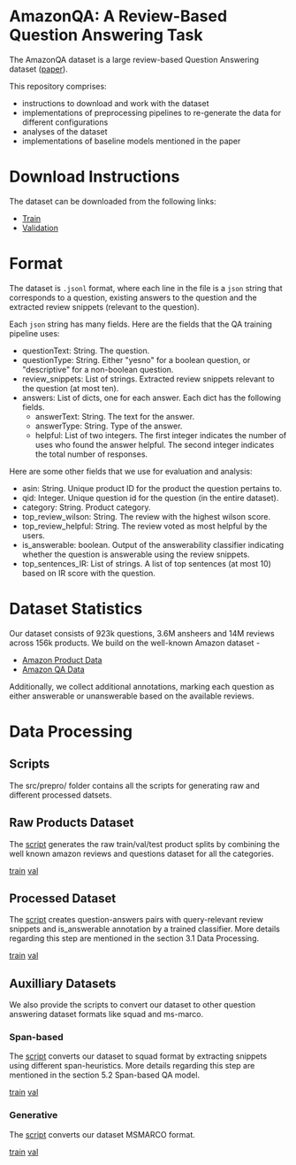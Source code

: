 # AmazonQA: A Review-Based Question Answering Task
The AmazonQA dataset is a large review-based Question Answering dataset ([paper](http://paper)). 
 
This repository comprises:
* instructions to download and work with the dataset
* implementations of preprocessing pipelines to re-generate the data for different configurations
* analyses of the dataset
* implementations of baseline models mentioned in the paper
 
# Download Instructions
The dataset can be downloaded from the following links:
* [Train](https://amazon-qa.s3-us-west-2.amazonaws.com/train-qar.jsonl)
* [Validation](https://amazon-qa.s3-us-west-2.amazonaws.com/val-qar.jsonl)
 
# Format
The dataset is `.jsonl` format, where each line in the file is a `json` string that corresponds to a question, existing answers to the question and the extracted review snippets (relevant to the question).

Each `json` string has many fields. Here are the fields that the QA training pipeline uses:

* questionText: String. The question.
* questionType: String. Either "yesno" for a boolean question, or "descriptive" for a non-boolean question.
* review_snippets: List of strings. Extracted review snippets relevant to the question (at most ten). 
* answers: List of dicts, one for each answer. Each dict has the following fields. 
  * answerText: String. The text for the answer.
  * answerType: String. Type of the answer.
  * helpful: List of two integers. The first integer indicates the number of uses who found the answer helpful. The second integer indicates the total number of responses.

Here are some other fields that we use for evaluation and analysis:
* asin: String. Unique product ID for the product the question pertains to.
* qid: Integer. Unique question id for the question (in the entire dataset).
* category: String. Product category.
* top_review_wilson: String. The review with the highest wilson score.
* top_review_helpful: String. The review voted as most helpful by the users.
* is_answerable: boolean. Output of the answerability classifier indicating whether the question is answerable using the review snippets. 
* top_sentences_IR: List of strings. A list of top sentences (at most 10) based on IR score with the question. 
 
# Dataset Statistics
Our dataset consists of 923k questions, 3.6M ansheers and 14M reviews across 156k products. 
We build on the well-known Amazon dataset -  
* [Amazon Product Data](http://jmcauley.ucsd.edu/data/amazon/)
* [Amazon QA Data](http://jmcauley.ucsd.edu/data/amazon/qa/)
 
Additionally, we collect additional annotations, marking each question as either answerable or unanswerable based on the available reviews.
 
# Data Processing
 
## Scripts
The src/prepro/ folder contains all the scripts for generating raw and different processed datsets.
 
## Raw Products Dataset
The [script](https://github.com/amazonqa/amazonqa/blob/master/src/prepro/preprocess_data.sh) generates the raw train/val/test product splits by combining the well known amazon reviews and questions dataset for all the categories.
 
[train](https://amazon-qa.s3-us-west-2.amazonaws.com/train-qar_products.jsonl)
[val](https://amazon-qa.s3-us-west-2.amazonaws.com/val-qar_products.jsonl)
 
 
## Processed Dataset
The [script](https://github.com/amazonqa/amazonqa/blob/master/src/prepro/create_data.sh) creates question-answers pairs with query-relevant review snippets and is_answerable annotation by a trained classifier. More details regarding this step are mentioned in the section 3.1 Data Processing.
 
[train](https://amazon-qa.s3-us-west-2.amazonaws.com/train-qar.jsonl)
[val](https://amazon-qa.s3-us-west-2.amazonaws.com/val-qar.jsonl)

## Auxilliary Datasets
We also provide the scripts to convert our dataset to other question answering dataset formats like squad and ms-marco.
 
### Span-based 
The [script](https://github.com/amazonqa/amazonqa/blob/master/src/prepro/convert_squad.sh) converts our dataset to squad format by extracting snippets using different span-heuristics. More details regarding this step are mentioned in the section 5.2 Span-based QA model.

[train](https://amazon-qa.s3-us-west-2.amazonaws.com/train-qar_squad.jsonl)
[val](https://amazon-qa.s3-us-west-2.amazonaws.com/val-qar_squad.jsonl)
 
### Generative
The [script](https://github.com/amazonqa/amazonqa/blob/master/src/prepro/convert_msmarco.sh) converts our dataset MSMARCO format.

[train](https://amazon-qa.s3-us-west-2.amazonaws.com/train-qar_msmarco.jsonl)
[val](https://amazon-qa.s3-us-west-2.amazonaws.com/val-qar_msmarco.jsonl)
